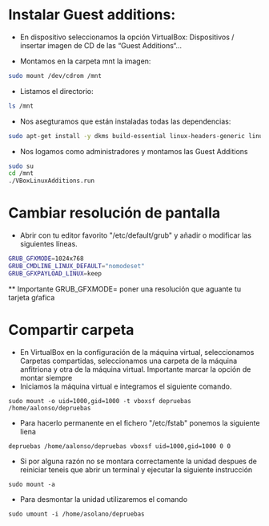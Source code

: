 # Instalar Guest additions:

* En dispositivo seleccionamos la opción VirtualBox: Dispositivos / insertar imagen de CD de las “Guest Additions“…

* Montamos en la carpeta mnt la imagen:
```bash
sudo mount /dev/cdrom /mnt
```
* Listamos el directorio: 
```bash
ls /mnt
```
* Nos asegturamos que están instaladas todas las dependencias:
```bash
sudo apt-get install -y dkms build-essential linux-headers-generic linux-headers-$(uname -r)
```
* Nos logamos como administradores y montamos las Guest Additions
```bash
sudo su
cd /mnt
./VBoxLinuxAdditions.run
```

# Cambiar resolución de pantalla

* Abrir con tu editor favorito  "/etc/default/grub" y añadir o modificar las siguientes líneas.
```bash
GRUB_GFXMODE=1024x768
GRUB_CMDLINE_LINUX_DEFAULT="nomodeset"
GRUB_GFXPAYLOAD_LINUX=keep
```
** Importante GRUB_GFXMODE= poner una resolución que aguante tu tarjeta gŕafica

# Compartir carpeta
- En VirtualBox en la configuración de la máquina virtual, seleccionamos Carpetas compartidas, seleccionamos una carpeta de la máquina anfitriona y otra de la máquina virtual. Importante marcar la opción de montar siempre
- Iniciamos la máquina virtual e integramos el siguiente comando.
 ```
 sudo mount -o uid=1000,gid=1000 -t vboxsf depruebas /home/aalonso/depruebas 
  ```
- Para hacerlo permanente en el fichero "/etc/fstab" ponemos la siguiente liena
```
depruebas /home/aalonso/depruebas vboxsf uid=1000,gid=1000 0 0 
```

- Si por alguna razón no se montara correctamente la unidad despues de reiniciar teneis que abrir un terminal y ejecutar la siguiente instrucción
```
sudo mount -a
```
- Para desmontar la unidad utilizaremos el comando
```
sudo umount -i /home/asolano/depruebas 
```
